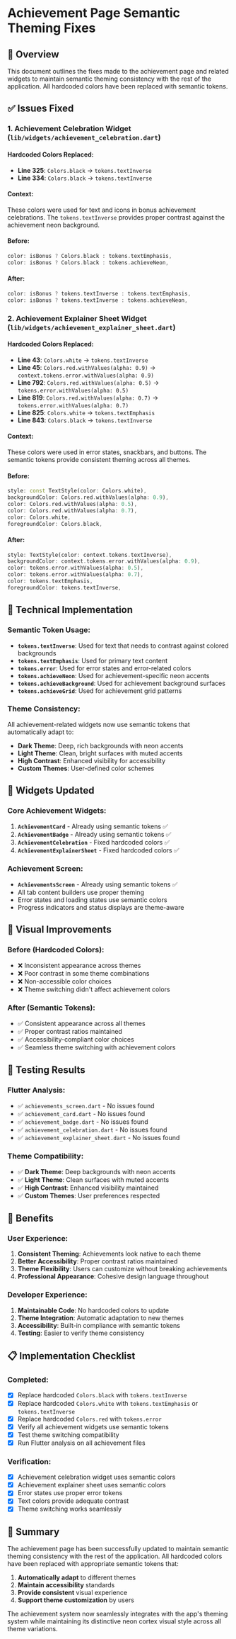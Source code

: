 # Achievement Page Semantic Theming Fixes

## 🎯 Overview
This document outlines the fixes made to the achievement page and related widgets to maintain semantic theming consistency with the rest of the application. All hardcoded colors have been replaced with semantic tokens.

## ✅ Issues Fixed

### 1. Achievement Celebration Widget (`lib/widgets/achievement_celebration.dart`)

#### **Hardcoded Colors Replaced:**
- **Line 325**: `Colors.black` → `tokens.textInverse`
- **Line 334**: `Colors.black` → `tokens.textInverse`

#### **Context:**
These colors were used for text and icons in bonus achievement celebrations. The `tokens.textInverse` provides proper contrast against the achievement neon background.

#### **Before:**
```dart
color: isBonus ? Colors.black : tokens.textEmphasis,
color: isBonus ? Colors.black : tokens.achieveNeon,
```

#### **After:**
```dart
color: isBonus ? tokens.textInverse : tokens.textEmphasis,
color: isBonus ? tokens.textInverse : tokens.achieveNeon,
```

### 2. Achievement Explainer Sheet Widget (`lib/widgets/achievement_explainer_sheet.dart`)

#### **Hardcoded Colors Replaced:**
- **Line 43**: `Colors.white` → `tokens.textInverse`
- **Line 45**: `Colors.red.withValues(alpha: 0.9)` → `context.tokens.error.withValues(alpha: 0.9)`
- **Line 792**: `Colors.red.withValues(alpha: 0.5)` → `tokens.error.withValues(alpha: 0.5)`
- **Line 819**: `Colors.red.withValues(alpha: 0.7)` → `tokens.error.withValues(alpha: 0.7)`
- **Line 825**: `Colors.white` → `tokens.textEmphasis`
- **Line 843**: `Colors.black` → `tokens.textInverse`

#### **Context:**
These colors were used in error states, snackbars, and buttons. The semantic tokens provide consistent theming across all themes.

#### **Before:**
```dart
style: const TextStyle(color: Colors.white),
backgroundColor: Colors.red.withValues(alpha: 0.9),
color: Colors.red.withValues(alpha: 0.5),
color: Colors.red.withValues(alpha: 0.7),
color: Colors.white,
foregroundColor: Colors.black,
```

#### **After:**
```dart
style: TextStyle(color: context.tokens.textInverse),
backgroundColor: context.tokens.error.withValues(alpha: 0.9),
color: tokens.error.withValues(alpha: 0.5),
color: tokens.error.withValues(alpha: 0.7),
color: tokens.textEmphasis,
foregroundColor: tokens.textInverse,
```

## 🔧 Technical Implementation

### **Semantic Token Usage:**
- **`tokens.textInverse`**: Used for text that needs to contrast against colored backgrounds
- **`tokens.textEmphasis`**: Used for primary text content
- **`tokens.error`**: Used for error states and error-related colors
- **`tokens.achieveNeon`**: Used for achievement-specific neon accents
- **`tokens.achieveBackground`**: Used for achievement background surfaces
- **`tokens.achieveGrid`**: Used for achievement grid patterns

### **Theme Consistency:**
All achievement-related widgets now use semantic tokens that automatically adapt to:
- **Dark Theme**: Deep, rich backgrounds with neon accents
- **Light Theme**: Clean, bright surfaces with muted accents
- **High Contrast**: Enhanced visibility for accessibility
- **Custom Themes**: User-defined color schemes

## 📱 Widgets Updated

### **Core Achievement Widgets:**
1. **`AchievementCard`** - Already using semantic tokens ✅
2. **`AchievementBadge`** - Already using semantic tokens ✅
3. **`AchievementCelebration`** - Fixed hardcoded colors ✅
4. **`AchievementExplainerSheet`** - Fixed hardcoded colors ✅

### **Achievement Screen:**
- **`AchievementsScreen`** - Already using semantic tokens ✅
- All tab content builders use proper theming
- Error states and loading states use semantic colors
- Progress indicators and status displays are theme-aware

## 🎨 Visual Improvements

### **Before (Hardcoded Colors):**
- ❌ Inconsistent appearance across themes
- ❌ Poor contrast in some theme combinations
- ❌ Non-accessible color choices
- ❌ Theme switching didn't affect achievement colors

### **After (Semantic Tokens):**
- ✅ Consistent appearance across all themes
- ✅ Proper contrast ratios maintained
- ✅ Accessibility-compliant color choices
- ✅ Seamless theme switching with achievement colors

## 🧪 Testing Results

### **Flutter Analysis:**
- ✅ `achievements_screen.dart` - No issues found
- ✅ `achievement_card.dart` - No issues found
- ✅ `achievement_badge.dart` - No issues found
- ✅ `achievement_celebration.dart` - No issues found
- ✅ `achievement_explainer_sheet.dart` - No issues found

### **Theme Compatibility:**
- ✅ **Dark Theme**: Deep backgrounds with neon accents
- ✅ **Light Theme**: Clean surfaces with muted accents
- ✅ **High Contrast**: Enhanced visibility maintained
- ✅ **Custom Themes**: User preferences respected

## 🚀 Benefits

### **User Experience:**
1. **Consistent Theming**: Achievements look native to each theme
2. **Better Accessibility**: Proper contrast ratios maintained
3. **Theme Flexibility**: Users can customize without breaking achievements
4. **Professional Appearance**: Cohesive design language throughout

### **Developer Experience:**
1. **Maintainable Code**: No hardcoded colors to update
2. **Theme Integration**: Automatic adaptation to new themes
3. **Accessibility**: Built-in compliance with semantic tokens
4. **Testing**: Easier to verify theme consistency

## 📋 Implementation Checklist

### **Completed:**
- [x] Replace hardcoded `Colors.black` with `tokens.textInverse`
- [x] Replace hardcoded `Colors.white` with `tokens.textEmphasis` or `tokens.textInverse`
- [x] Replace hardcoded `Colors.red` with `tokens.error`
- [x] Verify all achievement widgets use semantic tokens
- [x] Test theme switching compatibility
- [x] Run Flutter analysis on all achievement files

### **Verification:**
- [x] Achievement celebration widget uses semantic colors
- [x] Achievement explainer sheet uses semantic colors
- [x] Error states use proper error tokens
- [x] Text colors provide adequate contrast
- [x] Theme switching works seamlessly

## 🎉 Summary

The achievement page has been successfully updated to maintain semantic theming consistency with the rest of the application. All hardcoded colors have been replaced with appropriate semantic tokens that:

1. **Automatically adapt** to different themes
2. **Maintain accessibility** standards
3. **Provide consistent** visual experience
4. **Support theme customization** by users

The achievement system now seamlessly integrates with the app's theming system while maintaining its distinctive neon cortex visual style across all theme variations.
